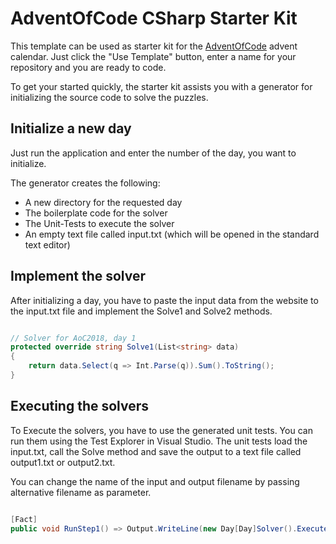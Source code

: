 # AdventOfCode CSharp Starter Kit

This template can be used as starter kit for the [AdventOfCode](https://www.AdventOfCode.com) advent calendar. Just click the "Use Template" button, enter a name for your repository and you are ready to code. 

To get your started quickly, the starter kit assists you with a generator for initializing the 
source code to solve the puzzles.

## Initialize a new day

Just run the application and enter the number of the day, you want to initialize.

The generator creates the following:
- A new directory for the requested day
- The boilerplate code for the solver
- The Unit-Tests to execute the solver
- An empty text file called input.txt (which will be opened in the standard text editor)

## Implement the solver

After initializing a day, you have to paste the input data from the website to the input.txt file 
and implement the Solve1 and Solve2 methods. 

```csharp

// Solver for AoC2018, day 1
protected override string Solve1(List<string> data)
{
    return data.Select(q => Int.Parse(q)).Sum().ToString();
}

```

## Executing the solvers

To Execute the solvers, you have to use the generated unit tests. You can run them using the Test Explorer 
in Visual Studio. The unit tests load the input.txt, call the Solve method and save the output to a text 
file called output1.txt or output2.txt.

You can change the name of the input and output filename by passing alternative filename as parameter.

```csharp

[Fact]
public void RunStep1() => Output.WriteLine(new Day[Day]Solver().ExecutePuzzle1("testinput.txt"));

```

